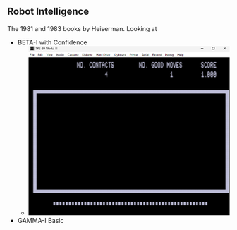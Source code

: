 ## Robot Intelligence

The 1981 and 1983 books by Heiserman. Looking at

* BETA-I with Confidence
    - ![image](/robot-intelligence/images/beta-conf.png)
* GAMMA-I Basic